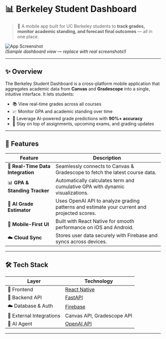 # 📊 Berkeley Student Dashboard

> 🚀 A mobile app built for UC Berkeley students to **track grades, monitor academic standing, and forecast final outcomes** — all in one place.

![App Screenshot](./assets/screenshot.png)  
*(Sample dashboard view — replace with real screenshots!)*

---

## ✨ Overview

The Berkeley Student Dashboard is a cross-platform mobile application that aggregates academic data from **Canvas** and **Gradescope** into a single, intuitive interface. It lets students:

- 📚 View real-time grades across all courses  
- 📈 Monitor GPA and academic standing over time  
- 🤖 Leverage AI-powered grade predictions with **90%+ accuracy**  
- 🔔 Stay on top of assignments, upcoming exams, and grading updates

---

## 🧠 Features

| Feature | Description |
|--------|------------|
| 🔌 **Real-Time Data Integration** | Seamlessly connects to Canvas & Gradescope to fetch the latest course data. |
| 📊 **GPA & Standing Tracker** | Automatically calculates term and cumulative GPA with dynamic visualizations. |
| 🤖 **AI Grade Estimator** | Uses OpenAI API to analyze grading patterns and estimate your current and projected scores. |
| 📱 **Mobile-First UI** | Built with React Native for smooth performance on iOS and Android. |
| ☁️ **Cloud Sync** | Stores user data securely with Firebase and syncs across devices. |

---

## 🛠️ Tech Stack

| Layer | Technology |
|------|------------|
| 📱 Frontend | [React Native](https://reactnative.dev/) |
| 🧠 Backend API | [FastAPI](https://fastapi.tiangolo.com/) |
| ☁️ Database & Auth | [Firebase](https://firebase.google.com/) |
| 🔗 External Integrations | Canvas API, Gradescope API |
| 🤖 AI Agent | [OpenAI API](https://platform.openai.com/) |

---
